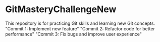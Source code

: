 # GitMasteryChallengeNew
This repository is for practicing Git skills and learning new Git concepts.
"Commit 1: Implement new feature"
"Commit 2: Refactor code for better performance"
"Commit 3: Fix bugs and improve user experience"
